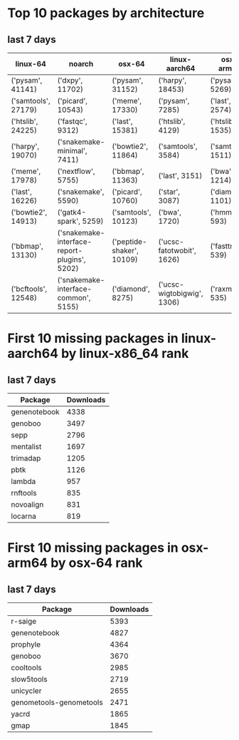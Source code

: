 # Top 10 packages by architecture
## last 7 days
|linux-64 | noarch | osx-64 | linux-aarch64 | osx-arm64 | 
|-|-|-|-|-|
|('pysam', 41141) |('dxpy', 11702) |('pysam', 31152) |('harpy', 18453) |('pysam', 5269) |
|('samtools', 27179) |('picard', 10543) |('meme', 17330) |('pysam', 7285) |('last', 2574) |
|('htslib', 24225) |('fastqc', 9312) |('last', 15381) |('htslib', 4129) |('htslib', 1535) |
|('harpy', 19070) |('snakemake-minimal', 7411) |('bowtie2', 11864) |('samtools', 3584) |('samtools', 1511) |
|('meme', 17978) |('nextflow', 5755) |('bbmap', 11363) |('last', 3151) |('bwa', 1214) |
|('last', 16226) |('snakemake', 5590) |('picard', 10760) |('star', 3087) |('diamond', 1101) |
|('bowtie2', 14913) |('gatk4-spark', 5259) |('samtools', 10123) |('bwa', 1720) |('hmmer', 593) |
|('bbmap', 13130) |('snakemake-interface-report-plugins', 5202) |('peptide-shaker', 10109) |('ucsc-fatotwobit', 1626) |('fasttree', 539) |
|('bcftools', 12548) |('snakemake-interface-common', 5155) |('diamond', 8275) |('ucsc-wigtobigwig', 1306) |('raxml', 535) |
# First 10 missing packages in linux-aarch64 by linux-x86_64 rank
## last 7 days

| Package | Downloads |
| - | - |
| genenotebook | 4338 | 
| genoboo | 3497 | 
| sepp | 2796 | 
| mentalist | 1697 | 
| trimadap | 1205 | 
| pbtk | 1126 | 
| lambda | 957 | 
| rnftools | 835 | 
| novoalign | 831 | 
| locarna | 819 | 
# First 10 missing packages in osx-arm64 by osx-64 rank
## last 7 days

| Package | Downloads |
| - | - |
| r-saige | 5393 | 
| genenotebook | 4827 | 
| prophyle | 4364 | 
| genoboo | 3670 | 
| cooltools | 2985 | 
| slow5tools | 2719 | 
| unicycler | 2655 | 
| genometools-genometools | 2471 | 
| yacrd | 1865 | 
| gmap | 1845 | 
